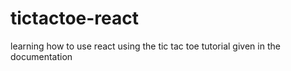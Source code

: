 # tictactoe-react
learning how to use react using the tic tac toe tutorial given in the documentation
